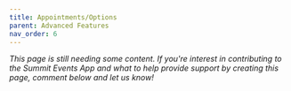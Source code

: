 ```yaml
---
title: Appointments/Options
parent: Advanced Features
nav_order: 6
---
```



*This page is still needing some content. If you're interest in contributing to the Summit Events App and what to help provide support by creating this page, comment below and let us know!*
